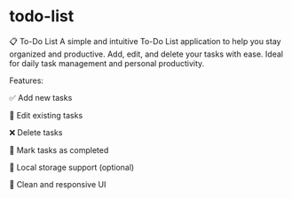 # todo-list

📋 To-Do List
A simple and intuitive To-Do List application to help you stay organized and productive. Add, edit, and delete your tasks with ease. Ideal for daily task management and personal productivity.

Features:

✅ Add new tasks

📝 Edit existing tasks

❌ Delete tasks

📅 Mark tasks as completed

💾 Local storage support (optional)

🎨 Clean and responsive UI
